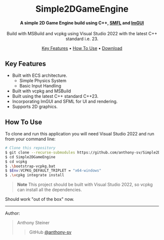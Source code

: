 
<h1 align="center">
  Simple2DGameEngine
</h1>

<h4 align="center">A simple 2D Game Engine build using C++, <a href="https://www.sfml-dev.org/">SMFL</a> and <a href="https://github.com/ocornut/imgui">ImGUI</a></h4>

<p align="center">Build with MSBuild and vcpkg using Visual Studio 2022 with the latest C++ standard i.e. 23.</p>

<p align="center">
  <a href="#key-features">Key Features</a> •
  <a href="#how-to-use">How To Use</a> •
  <a href="#download">Download</a>
</p>

<!--![screenshot]() -->

## Key Features

* Built with ECS architecture.
    * Simple Physics System
    * Basic Input Handling
* Built with vcpkg and MSBuild
* Built using the latest C++ standard C++23.
* Incorporating ImGUI and SFML for UI and rendering.
* Supports 2D graphics.

## How To Use

To clone and run this application you will need Visual Studio 2022 and run from your command line:

```bash
# Clone this repository
$ git clone --recurse-submodules https://github.com/anthony-sv/Simple2DGameEngine
$ cd Simple2DGameEngine
$ cd vcpkg
$ .\bootstrap-vcpkg.bat
$ $Env:VCPKG_DEFAULT_TRIPLET = "x64-windows"
$ .\vcpkg integrate install
```

> **Note**
> This project should be built with Visual Studio 2022, so vcpkg can install all the dependencies.

Should work "out of the box" now.

---
Author: 
> Anthony Steiner <br>
>> GitHub [@anthony-sv](https://github.com/anthony-sv) 
